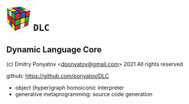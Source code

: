 #  ![logo](static/logo.png) `DLC`
## Dynamic Language Core

(c) Dmitry Ponyatov <<dponyatov@gmail.com>> 2021 All rights reserved

github: https://github.com/ponyatov/DLC

* object (hyper)graph homoiconic interpreter
* generative metaprogramming: source code generation
